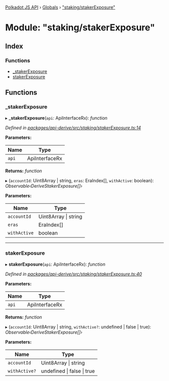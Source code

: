 [Polkadot JS API](../README.md) › [Globals](../globals.md) › ["staking/stakerExposure"](_staking_stakerexposure_.md)

# Module: "staking/stakerExposure"

## Index

### Functions

* [_stakerExposure](_staking_stakerexposure_.md#_stakerexposure)
* [stakerExposure](_staking_stakerexposure_.md#stakerexposure)

## Functions

###  _stakerExposure

▸ **_stakerExposure**(`api`: ApiInterfaceRx): *function*

*Defined in [packages/api-derive/src/staking/stakerExposure.ts:14](https://github.com/polkadot-js/api/blob/bbbd82eb4a/packages/api-derive/src/staking/stakerExposure.ts#L14)*

**Parameters:**

Name | Type |
------ | ------ |
`api` | ApiInterfaceRx |

**Returns:** *function*

▸ (`accountId`: Uint8Array | string, `eras`: EraIndex[], `withActive`: boolean): *Observable‹DeriveStakerExposure[]›*

**Parameters:**

Name | Type |
------ | ------ |
`accountId` | Uint8Array &#124; string |
`eras` | EraIndex[] |
`withActive` | boolean |

___

###  stakerExposure

▸ **stakerExposure**(`api`: ApiInterfaceRx): *function*

*Defined in [packages/api-derive/src/staking/stakerExposure.ts:40](https://github.com/polkadot-js/api/blob/bbbd82eb4a/packages/api-derive/src/staking/stakerExposure.ts#L40)*

**Parameters:**

Name | Type |
------ | ------ |
`api` | ApiInterfaceRx |

**Returns:** *function*

▸ (`accountId`: Uint8Array | string, `withActive?`: undefined | false | true): *Observable‹DeriveStakerExposure[]›*

**Parameters:**

Name | Type |
------ | ------ |
`accountId` | Uint8Array &#124; string |
`withActive?` | undefined &#124; false &#124; true |
